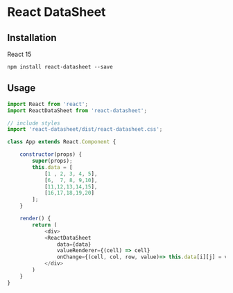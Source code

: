 # React DataSheet 

## Installation    
React 15

    npm install react-datasheet --save

## Usage
``` javascript
import React from 'react';
import ReactDataSheet from 'react-datasheet';

// include styles
import 'react-datasheet/dist/react-datasheet.css';

class App extends React.Component {

    constructor(props) {
        super(props);
        this.data = [
			[1 , 2, 3, 4, 5],
			[6,  7, 8, 9,10],
			[11,12,13,14,15],
			[16,17,18,19,20]
		];
    }

    render() {
        return (
            <div>
			<ReactDataSheet 
				data={data}
				valueRenderer={(cell) => cell}
				onChange={(cell, col, row, value)=> this.data[i][j] = value} />
            </div>
        )
    }
}
```


